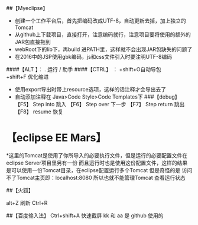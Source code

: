 ##【Myeclipse】 
* 创建一个工作平台后，首先把编码改成UTF-8，自动更新去掉，加上独立的Tomcat
* 从github上下载项目，直接打开，注意编码就行，注意项目要将使用的额外的JAR包直接拖到
* webRoot下的lib下，再build 进PATH里，这样就不会出现JAR包缺失的问题了
* 在2016中的JSP使用gbk编码，js和css文件引入时要注明UTF-8编码

####【ALT 】：
	      . 运行
	      / 助手
####【CTRL】 ：
	       +shift+O自动导包  
	       +shift+F 优化缩进


 * 使用export导出时带上resource选项，这样的话注释才会导出去了
 * 自动添加注释在 Java>Code Style>Code Templates下
###【debug】 
【F5】  Step into 跳入
【F6】  Step over 下一步
【F7】  Step return 跳出
【F8】  resume 恢复

【eclipse EE Mars】
=================================================
*这里的Tomcat是使用了你所导入的必要执行文件，但是运行的必要配置文件在eclipse Server项目里另有一份
	而且运行时也是使用这份配置文件，这样的结果是可以使用一份Tomcat目录，在eclipse配置运行多个Tomcat
	但是奇怪的是 访问不了Tomcat主页即：localhost:8080 所以也就不能管理Tomcat 查看运行状态

##【火狐】 

alt+Z  刷新 Ctrl+R


##【百度输入法】 
Ctrl+shift+A  快速截屏
kk 和 aa 是 github 使用的
